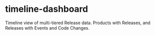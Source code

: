 # timeline-dashboard
Timeline view of multi-tiered Release data.  Products with Releases, and Releases with Events and Code Changes.
